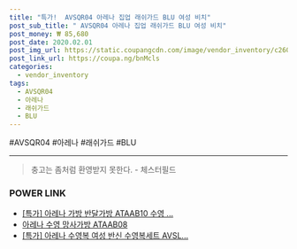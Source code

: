 ```yaml
--- 
title: "특가!  AVSQR04 아레나 집업 래쉬가드 BLU 여성 비치" 
post_sub_title: " AVSQR04 아레나 집업 래쉬가드 BLU 여성 비치" 
post_money: ₩ 85,680 
post_date: 2020.02.01 
post_img_url: https://static.coupangcdn.com/image/vendor_inventory/c260/c9d77045441ba3ac799d50ae8e0e5588b82dd11281dd4e88675f82f8852d.jpg 
post_link_url: https://coupa.ng/bnMcls 
categories: 
  - vendor_inventory 
tags: 
  - AVSQR04 
  - 아레나 
  - 래쉬가드 
  - BLU 
--- 
```

  #AVSQR04 #아레나 #래쉬가드 #BLU 
<hr> 

> 충고는 좀처럼 환영받지 못한다. - 체스터필드 


### POWER LINK

* <a href="https://blog.naver.com/an0733/221786859396" target="_blank">[특가] 아레나 가방 반달가방 ATAAB10 수영 ...</a>
* <a href="https://blog.naver.com/fasyy4321/221788596636" target="_blank">아레나 수영 망사가방 ATAAB08</a>
* <a href="https://blog.naver.com/an0733/221789310383" target="_blank">[특가] 아레나 수영복 여성 반신 수영복세트 AVSL...</a>
